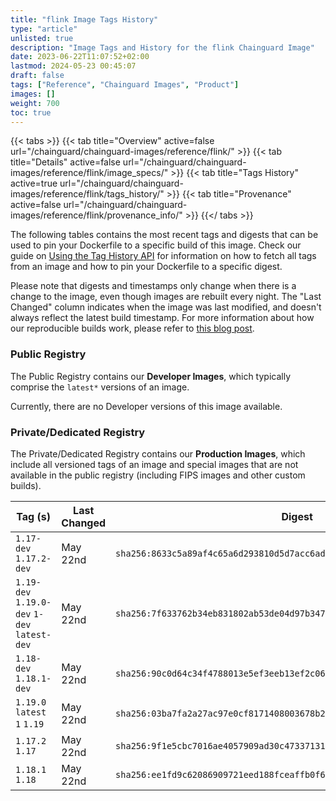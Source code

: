 ```yaml
---
title: "flink Image Tags History"
type: "article"
unlisted: true
description: "Image Tags and History for the flink Chainguard Image"
date: 2023-06-22T11:07:52+02:00
lastmod: 2024-05-23 00:45:07
draft: false
tags: ["Reference", "Chainguard Images", "Product"]
images: []
weight: 700
toc: true
---
```


{{< tabs >}}
{{< tab title="Overview" active=false url="/chainguard/chainguard-images/reference/flink/" >}}
{{< tab title="Details" active=false url="/chainguard/chainguard-images/reference/flink/image_specs/" >}}
{{< tab title="Tags History" active=true url="/chainguard/chainguard-images/reference/flink/tags_history/" >}}
{{< tab title="Provenance" active=false url="/chainguard/chainguard-images/reference/flink/provenance_info/" >}}
{{</ tabs >}}

The following tables contains the most recent tags and digests that can be used to pin your Dockerfile to a specific build of this image. Check our guide on [Using the Tag History API](/chainguard/chainguard-images/using-the-tag-history-api/) for information on how to fetch all tags from an image and how to pin your Dockerfile to a specific digest.

Please note that digests and timestamps only change when there is a change to the image, even though images are rebuilt every night. The "Last Changed" column indicates when the image was last modified, and doesn't always reflect the latest build timestamp. For more information about how our reproducible builds work, please refer to [this blog post](https://www.chainguard.dev/unchained/reproducing-chainguards-reproducible-image-builds).

### Public Registry
The Public Registry contains our **Developer Images**, which typically comprise the `latest*` versions of an image.

Currently, there are no Developer versions of this image available.

### Private/Dedicated Registry
The Private/Dedicated Registry contains our **Production Images**, which include all versioned tags of an image and special images that are not available in the public registry (including FIPS images and other custom builds).

| Tag (s)                                       | Last Changed | Digest                                                                    |
|-----------------------------------------------|--------------|---------------------------------------------------------------------------|
|  `1.17-dev` `1.17.2-dev`                      | May 22nd     | `sha256:8633c5a89af4c65a6d293810d5d7acc6ad6fc32fc9428dfffb98f88bd095696b` |
|  `1.19-dev` `1.19.0-dev` `1-dev` `latest-dev` | May 22nd     | `sha256:7f633762b34eb831802ab53de04d97b3477b72aedb132542cd245e50798bbdaa` |
|  `1.18-dev` `1.18.1-dev`                      | May 22nd     | `sha256:90c0d64c34f4788013e5ef3eeb13ef2c0643fc3100f65a6f4e7fd81cbd786d90` |
|  `1.19.0` `latest` `1` `1.19`                 | May 22nd     | `sha256:03ba7fa2a27ac97e0cf8171408003678b2312267949d5c583a23a5bd55aa75b3` |
|  `1.17.2` `1.17`                              | May 22nd     | `sha256:9f1e5cbc7016ae4057909ad30c47337131da6f8efacbaac1a56b52d07e636173` |
|  `1.18.1` `1.18`                              | May 22nd     | `sha256:ee1fd9c62086909721eed188fceaffb0f6a87fef4ff87d8d760932f8008b147a` |


